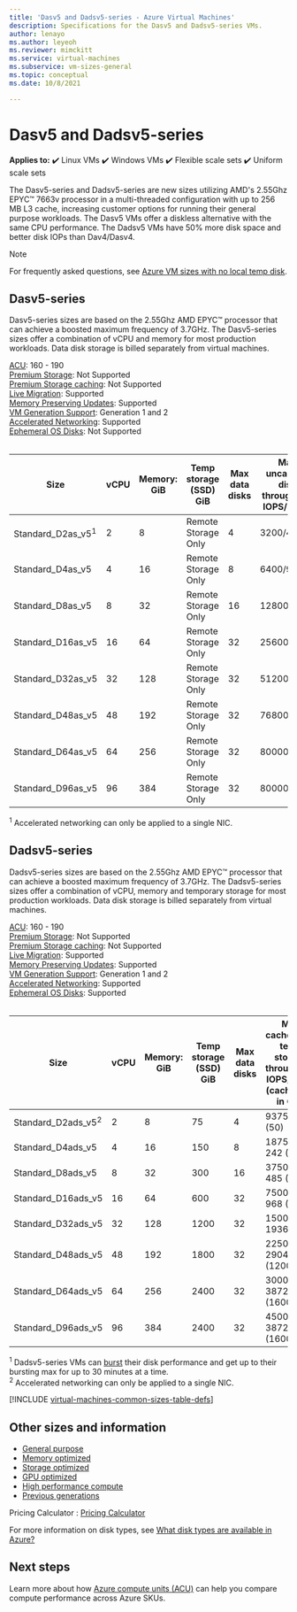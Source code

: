 ```yaml
---
title: 'Dasv5 and Dadsv5-series - Azure Virtual Machines'
description: Specifications for the Dasv5 and Dadsv5-series VMs. 
author: lenayo 
ms.author: leyeoh
ms.reviewer: mimckitt
ms.service: virtual-machines
ms.subservice: vm-sizes-general
ms.topic: conceptual
ms.date: 10/8/2021

---
```


# Dasv5 and Dadsv5-series

**Applies to:** :heavy_check_mark: Linux VMs :heavy_check_mark: Windows VMs :heavy_check_mark: Flexible scale sets :heavy_check_mark: Uniform scale sets

The Dasv5-series and Dadsv5-series are new sizes utilizing AMD's 2.55Ghz EPYC™ 7663v processor in a multi-threaded configuration with up to 256 MB L3 cache, increasing customer options for running their general purpose workloads. The Dasv5 VMs offer a diskless alternative with the same CPU performance. The Dadsv5 VMs have 50% more disk space and better disk IOPs than Dav4/Dasv4.

> [!NOTE]
> For frequently asked questions, see [Azure VM sizes with no local temp disk](azure-vms-no-temp-disk.yml).

## Dasv5-series

Dasv5-series sizes are based on the 2.55Ghz AMD EPYC™ processor that can achieve a boosted maximum frequency of 3.7GHz. The Dasv5-series sizes offer a combination of vCPU and memory for most production workloads. Data disk storage is billed separately from virtual machines.

[ACU](acu.md): 160 - 190 <br>
[Premium Storage](premium-storage-performance.md): Not Supported <br>
[Premium Storage caching](premium-storage-performance.md): Not Supported <br>
[Live Migration](maintenance-and-updates.md): Supported <br>
[Memory Preserving Updates](maintenance-and-updates.md): Supported <br>
[VM Generation Support](generation-2.md): Generation 1 and 2 <br>
[Accelerated Networking](../virtual-network/create-vm-accelerated-networking-cli.md): Supported <br>
[Ephemeral OS Disks](ephemeral-os-disks.md): Not Supported <br><br>

| Size | vCPU | Memory: GiB | Temp storage (SSD) GiB | Max data disks | Max uncached disk throughput: IOPS/MBps | Max NICs | Expected Network bandwidth (Mbps) |
|---|---|---|---|---|---|---|---|
| Standard_D2as_v5<sup>1</sup>  | 2  | 8   | Remote Storage Only | 4  | 3200/48    | 2 | 2000  |
| Standard_D4as_v5              | 4  | 16  | Remote Storage Only | 8  | 6400/96    | 2 | 4000  |
| Standard_D8as_v5              | 8  | 32  | Remote Storage Only | 16 | 12800/192  | 4 | 8000  |
| Standard_D16as_v5             | 16 | 64  | Remote Storage Only | 32 | 25600/384  | 8 | 10000 |
| Standard_D32as_v5             | 32 | 128 | Remote Storage Only | 32 | 51200/768  | 8 | 16000 |
| Standard_D48as_v5             | 48 | 192 | Remote Storage Only | 32 | 76800/1152 | 8 | 24000 |
| Standard_D64as_v5             | 64 | 256 | Remote Storage Only | 32 | 80000/1200 | 8 | 32000 |
| Standard_D96as_v5             | 96 | 384 | Remote Storage Only | 32 | 80000/1600 | 8 | 40000 |

<sup>1</sup> Accelerated networking can only be applied to a single NIC.


## Dadsv5-series

Dadsv5-series sizes are based on the 2.55Ghz AMD EPYC™ processor that can achieve a boosted maximum frequency of 3.7GHz. The Dadsv5-series sizes offer a combination of vCPU, memory and temporary storage for most production workloads. Data disk storage is billed separately from virtual machines.

[ACU](acu.md): 160 - 190 <br>
[Premium Storage](premium-storage-performance.md): Not Supported <br>
[Premium Storage caching](premium-storage-performance.md): Not Supported <br>
[Live Migration](maintenance-and-updates.md): Supported <br>
[Memory Preserving Updates](maintenance-and-updates.md): Supported <br>
[VM Generation Support](generation-2.md): Generation 1 and 2 <br>
[Accelerated Networking](../virtual-network/create-vm-accelerated-networking-cli.md): Supported <br>
[Ephemeral OS Disks](ephemeral-os-disks.md): Supported <br><br>

| Size | vCPU | Memory: GiB | Temp storage (SSD) GiB | Max data disks | Max cached and temp storage throughput: IOPS/MBps (cache size in GiB) | Max uncached disk throughput: IOPS/MBps | Max burst uncached disk throughput: IOPS/MBps<sup>1</sup> | Max NICs | Expected Network bandwidth (Mbps) |
|---|---|---|---|---|---|---|---|---|---|
| Standard_D2ads_v5<sup>2</sup> | 2  | 8   | 75   | 4  | 9375 / 120 (50)      | 3200/48    | 10000/600  | 2 | 2000  |
| Standard_D4ads_v5             | 4  | 16  | 150  | 8  | 18750 / 242 (100)    | 6400/96    | 20000/600  | 2 | 4000  |
| Standard_D8ads_v5             | 8  | 32  | 300  | 16 | 37500 / 485 (200)    | 12800/192  | 20000/600  | 4 | 8000  |
| Standard_D16ads_v5            | 16 | 64  | 600  | 32 | 75000 / 968 (400)    | 25600/384  | 40000/600  | 8 | 10000 |
| Standard_D32ads_v5            | 32 | 128 | 1200 | 32 | 150000 / 1936 (800)  | 51200/768  | 80000/1200 | 8 | 16000 |
| Standard_D48ads_v5            | 48 | 192 | 1800 | 32 | 225000 / 2904 (1200) | 76800/1152 | 80000/1800 | 8 | 24000 |
| Standard_D64ads_v5            | 64 | 256 | 2400 | 32 | 300000 / 3872 (1600) | 80000/1200 | 80000/1800 | 8 | 32000 |
| Standard_D96ads_v5            | 96 | 384 | 2400 | 32 | 450000 / 3872 (1600) | 80000/1600 | 80000/2000 | 8 | 40000 |

<sup>1</sup> Dadsv5-series VMs can [burst](disk-bursting.md) their disk performance and get up to their bursting max for up to 30 minutes at a time.<br>
<sup>2</sup> Accelerated networking can only be applied to a single NIC.


[!INCLUDE [virtual-machines-common-sizes-table-defs](../../includes/virtual-machines-common-sizes-table-defs.md)]

## Other sizes and information

- [General purpose](sizes-general.md)
- [Memory optimized](sizes-memory.md)
- [Storage optimized](sizes-storage.md)
- [GPU optimized](sizes-gpu.md)
- [High performance compute](sizes-hpc.md)
- [Previous generations](sizes-previous-gen.md)

Pricing Calculator : [Pricing Calculator](https://azure.microsoft.com/pricing/calculator/)

For more information on disk types, see [What disk types are available in Azure?](disks-types.md)

## Next steps

Learn more about how [Azure compute units (ACU)](acu.md) can help you compare compute performance across Azure SKUs.